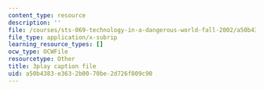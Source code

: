 ```yaml
---
content_type: resource
description: ''
file: /courses/sts-069-technology-in-a-dangerous-world-fall-2002/a50b4383e3632b0070be2d726f809c90_4YRf-1mLlyw.srt
file_type: application/x-subrip
learning_resource_types: []
ocw_type: OCWFile
resourcetype: Other
title: 3play caption file
uid: a50b4383-e363-2b00-70be-2d726f809c90
---
```

